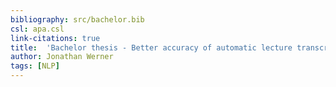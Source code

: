 ```yaml
---
bibliography: src/bachelor.bib
csl: apa.csl
link-citations: true
title:  'Bachelor thesis - Better accuracy of automatic lecture transcriptions by using context information from slide contents'
author: Jonathan Werner
tags: [NLP]
---
```



